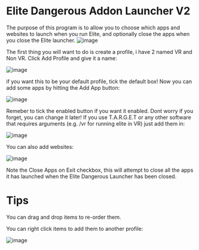 # Elite Dangerous Addon Launcher V2

The purpose of this program is to allow you to choose which apps and websites to launch when you run Elite, and optionally close the apps when you close the Elite launcher.
![image](https://github.com/jimmyeao/Elite-Dangerous-Addon-Launcher-V2/assets/5197831/3bed5ee7-22f4-4139-85bd-298adf701589)


The first thing you will want to do is create a profile, i have 2 named VR and Non VR.
Click Add Profile and give it a name:

![image](https://github.com/jimmyeao/Elite-Dangerous-Addon-Launcher-V2/assets/5197831/957ddb92-642a-42fa-8d34-7592de807deb)


if you want this to be your default profile, tick the default box!
Now you can add some apps by hitting the Add App button:

![image](https://github.com/jimmyeao/Elite-Dangerous-Addon-Launcher-V2/assets/5197831/1e71eb44-a582-41fa-850f-45524d45fdeb)


Remeber to tick the enabled button if you want it enabled. Dont worry if you forget, you can change it later!
If you use T.A.R.G.E.T or any other software that requires arguments (e.g. /vr for running elite in VR) just add them in:

![image](https://github.com/jimmyeao/Elite-Dangerous-Addon-Launcher-V2/assets/5197831/ceab7b31-f512-406e-89b3-89730da3e8d8)

You can also add websites:

![image](https://github.com/jimmyeao/Elite-Dangerous-Addon-Launcher-V2/assets/5197831/62933d59-a249-475a-abd7-7ea01662a23f)


Note the Close Apps on Exit checkbox, this will attempt to close all the apps it has launched when the Elite Dangerous Launcher has been closed.
 
# Tips

 You can drag and drop items to re-order them.
 
 You can right click items to add them to another profile:
 
![image](https://github.com/jimmyeao/Elite-Dangerous-Addon-Launcher-V2/assets/5197831/fb32f589-412b-45ed-925c-4743959227e6)



